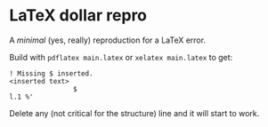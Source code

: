 # LaTeX dollar repro

A _minimal_ (yes, really) reproduction for a LaTeX error.

Build with `pdflatex main.latex` or `xelatex main.latex` to get:

```text
! Missing $ inserted.
<inserted text> 
                $
l.1 %'
```

Delete any (not critical for the structure) line and it will start to work.
